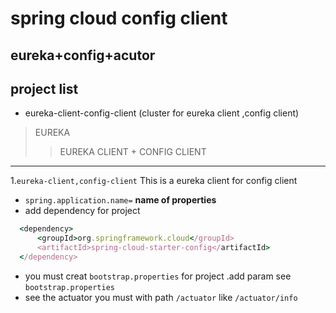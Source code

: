 # spring cloud config client 
## eureka+config+acutor

## project list
* eureka-client-config-client (cluster for eureka client ,config client)


> EUREKA
>> EUREKA CLIENT + CONFIG CLIENT
***
1.`eureka-client,config-client`
This is a eureka client for config client 
* `spring.application.name=` **name of properties**
* add dependency for project
```ruby
  <dependency>
      <groupId>org.springframework.cloud</groupId>
      <artifactId>spring-cloud-starter-config</artifactId>
  </dependency>
```
* you must creat `bootstrap.properties` for project .add param see `bootstrap.properties`
* see the actuator you must with path `/actuator` like `/actuator/info`




